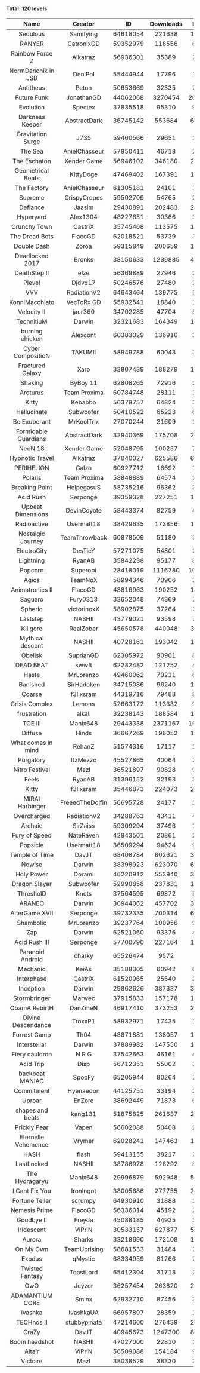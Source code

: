#### Total: 120 levels

| Name | Creator | ID | Downloads | Likes |
|:---:|:---:|:---:|:---:|:---:|
| Sedulous | Samifying | 64618054 | 221638 | 16670
| RANYER | CatronixGD | 59352979 | 118556 | 6214
| Rainbow Force Z | Alkatraz | 56936301 | 35389 | 2899
| NormDanchik in JSB | DeniPol | 55444944 | 17796 | 1391
| Antitheus | Peton | 50653669 | 32335 | 2951
| Future Funk | JonathanGD | 44062068 | 3270454 | 206938
| Evolution | Spectex | 37835518 | 95310 | 9335
| Darkness Keeper | AbstractDark | 36745142 | 553684 | 65716
| Gravitation Surge | J735 | 59460566 | 29651 | 1901
| The Sea | AnielChasseur | 57950411 | 46718 | 2103
| The Eschaton | Xender Game | 56946102 | 346180 | 28363
| Geometrical Beats | KittyDoge | 47469402 | 167391 | 14393
| The Factory | AnielChasseur | 61305181 | 24101 | 1402
| Supreme | CrispyCrepes | 59502709 | 54765 | 2825
| Defiance | Jaasim | 29430891 | 202483 | 24104
| Hyperyard | Alex1304 | 48227651 | 30366 | 3658
| Crunchy Town | CastriX | 35745468 | 113575 | 14773
| The Dread Bots | FlacoGD | 62018521 | 53739 | 3326
| Double Dash | Zoroa | 59315849 | 200659 | 17481
| Deadlocked 2017 | Bronks | 38150633 | 1239885 | 44143
| DeathStep II | elze | 56369889 | 27946 | 2642
| Plevel | Djdvd17 | 50246576 | 27480 | 2981
| VVV | RadiationV2 | 64643464 | 139775 | 5073
| KonniMacchiato | VecToRx GD | 55932541 | 18840 | 1220
| Velocity II | jacr360 | 34702285 | 47704 | 5466
| TechnitiuM | Darwin | 32321683 | 164349 | 14276
| burning chicken | Alexcont | 60383029 | 136910 | 3605
| Cyber CompositioN | TAKUMII | 58949788 | 60043 | 3463
| Fractured Galaxy  | Xaro | 33807439 | 188279 | 15730
| Shaking | ByBoy 11 | 62808265 | 72916 | 2894
| Arcturus | Team Proxima | 60784748 | 28111 | 1523
| Kitty | Kebabbo | 56379757 | 64824 | 3023
| Hallucinate | Subwoofer | 50410522 | 65223 | 6195
| Be Exuberant | MrKoolTrix | 27070244 | 21609 | 1528
| Formidable Guardians | AbstractDark | 32940369 | 175708 | 23303
| NeoN 18 | Xender Game | 52048795 | 100257 | 7921
| Hypnotic Travel | Alkatraz | 37040027 | 625586 | 67933
| PERIHELION | Galzo | 60927712 | 16692 | 1146
| Polaris | Team Proxima | 58848889 | 64574 | 2774
| Breaking Point | HelpegasuS | 58735216 | 96362 | 3800
| Acid Rush | Serponge | 39359328 | 227251 | 19611
| Upbeat Dimensions | DevinCoyote | 58443374 | 82759 | 4759
| Radioactive | Usermatt18 | 38429635 | 173856 | 15827
| Nostalgic Journey | TeamThrowback | 60878509 | 51180 | 5202
| ElectroCity | DesTicY | 57271075 | 54801 | 2645
| Lightning | RyanAB | 35842238 | 95177 | 8866
| Popcorn | Superopi | 28418019 | 1116780 | 106625
| Agios | TeamNoX | 58994346 | 70906 | 2438
| Animatronics II | FlacoGD | 48816963 | 190252 | 16771
| Saguaro | Fury0313 | 33652048 | 74369 | 7619
| Spherio | victorinoxX | 58902875 | 37264 | 2329
| Laststep | NASHII | 43779021 | 93598 | 7020
| Killgore | RealZober | 45650578 | 440048 | 31969
| Mythical descent | NASHII | 40728161 | 193042 | 10320
| Obelisk | SuprianGD  | 62305972 | 90901 | 8389
| DEAD BEAT | swwft | 62282482 | 121252 | 4058
| Haste | MrLorenzo | 49460062 | 70211 | 6026
| Banished | SirHadoken | 34715086 | 96240 | 11042
| Coarse | f3lixsram | 44319716 | 79488 | 8013
| Crisis Complex | Lemons | 52663172 | 113332 | 9672
| frustration | alkali | 32238143 | 188584 | 19622
| TOE III | Manix648 | 29443338 | 2371167 | 167875
| Diffuse | Hinds | 36667269 | 196052 | 18920
| What comes in mind | RehanZ | 51574316 | 17117 | 1112
| Purgatory | ItzMezzo | 45527865 | 40064 | 2476
| Nitro Festival | Mazl | 36521897 | 90828 | 9100
| Feels | RyanAB | 31396152 | 32193 | 3853
| Kitty | f3lixsram | 35446873 | 224073 | 24938
| MIRAI Harbinger | FreeedTheDolfin | 56695728 | 24177 | 1385
| Overcharged | RadiationV2 | 34288763 | 43411 | 4692
| Archaic | SirZaiss | 59309294 | 37496 | 1915
| Fury of Speed | NateRaven | 42843501 | 20861 | 2040
| Popsicle | Usermatt18 | 36509294 | 94624 | 9084
| Temple of Time | DavJT | 68408784 | 802621 | 30753
| Nowise | Darwin | 38398923 | 623070 | 69192
| Holy Power | Dorami | 46220912 | 553940 | 35647
| Dragon Slayer | Subwoofer | 52990858 | 237831 | 18108
| ThresholD | Knots | 37564595 | 69872 | 5998
| ARANEO | Darwin | 30944062 | 457702 | 38305
| AlterGame XVII | Serponge | 39732335 | 700314 | 61815
| Shambolic | MrLorenzo | 39237764 | 100956 | 9221
| Zap | Darwin | 62521060 | 93376 | 4993
| Acid Rush III | Serponge | 57700790 | 227164 | 16294
| Paranoid Android | charky | 65526474 | 9572 | 899
| Mechanic | KeiAs | 35188305 | 60942 | 6948
| Interphase | CastriX | 61520965 | 25540 | 2652
| Inception | Darwin | 29862626 | 387337 | 35347
| Stormbringer | Marwec | 37915833 | 157178 | 14988
| ObamA RebirtH | DanZmeN | 46917410 | 373253 | 28184
| Divine Descendance | TroxxP1 | 58932971 | 17435 | 1201
| Forrest Gamp | Th04 | 48871881 | 138057 | 11138
| Interstellar | Darwin | 37889982 | 147550 | 17863
| Fiery cauldron | N R G | 37542663 | 46161 | 4809
| Acid Trip | Disp | 56712351 | 55002 | 3337
| backbeat MANIAC | SpooFy | 65205944 | 80264 | 7374
| Commitment | Hyenaedon | 44125751 | 33194 | 2244
| Uproar | EnZore | 38692449 | 71873 | 6867
| shapes and beats | kang131 | 51875825 | 261637 | 26678
| Prickly Pear | Vapen | 56602088 | 50408 | 2818
| Eternelle Vehemence | Vrymer | 62028241 | 147463 | 10603
| HASH | flash | 59413155 | 38217 | 2073
| LastLocked | NASHII | 38786978 | 128292 | 8066
| The Hydragaryu | Manix648 | 29996879 | 592948 | 51841
| I Cant Fix You | IronIngot | 38005686 | 277755 | 24527
| Fortune Teller | scrumpy | 64930910 | 31888 | 1860
| Nemesis Prime | FlacoGD | 56336014 | 45192 | 2359
| Goodbye II | Freyda | 45088185 | 44935 | 3216
| Iridescent | ViPriN | 30533157 | 627877 | 50655
| Aurora | Sharks | 33218690 | 172108 | 17603
| On My Own | TeamUprising | 58681533 | 31484 | 2445
| Exodus | qMystic | 68334959 | 81266 | 2371
| Twisted Fantasy | ToastLord | 65412304 | 31713 | 2610
| OwO | Jeyzor | 36257454 | 263820 | 23745
| ADAMANTIUM CORE | Sminx | 62932710 | 87456 | 3482
| ivashka | IvashkaUA | 66957897 | 28359 | 1429
| TECHnos II | stubbypinata | 47214600 | 276439 | 21142
| CraZy | DavJT | 40945673 | 1247300 | 80788
| Boom headshot | NASHII | 47027000 | 22810 | 1424
| Altair | ViPriN | 56509088 | 154184 | 9226
| Victoire | Mazl | 38038529 | 38330 | 3931
